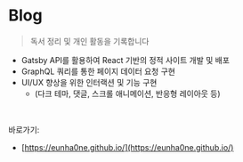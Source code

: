 # Blog

> 독서 정리 및 개인 활동을 기록합니다

- Gatsby API를 활용하여 React 기반의 정적 사이트 개발 및 배포
- GraphQL 쿼리를 통한 페이지 데이터 요청 구현
- UI/UX 향상을 위한 인터랙션 및 기능 구현
    - (다크 테마, 댓글, 스크롤 애니메이션, 반응형 레이아웃 등)
    
<br />
    
바로가기:

- [https://eunha0ne.github.io/](https://eunha0ne.github.io/)
